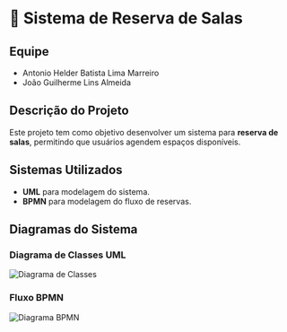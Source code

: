 # 📌 Sistema de Reserva de Salas

## **Equipe**
- Antonio Helder Batista Lima Marreiro
- João Guilherme Lins Almeida 

## **Descrição do Projeto**
Este projeto tem como objetivo desenvolver um sistema para **reserva de salas**, permitindo que usuários agendem espaços disponíveis.

## **Sistemas Utilizados**
- **UML** para modelagem do sistema.
- **BPMN** para modelagem do fluxo de reservas.

## **Diagramas do Sistema**

### **Diagrama de Classes UML**
![Diagrama de Classes](link_da_imagem)

### **Fluxo BPMN**
![Diagrama BPMN](link_da_imagem)
